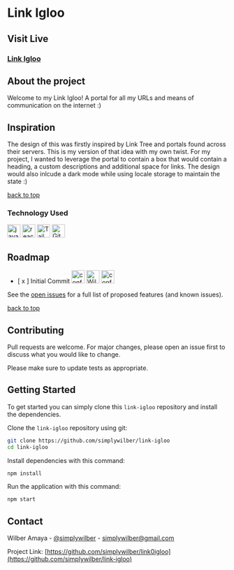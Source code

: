 # Link Igloo

<a name="readme-top"></a>

## Visit Live

<a href="https://linkigloo.netlify.app/"><h3>Link Igloo</h3></a>

 ## About the project

</p>
Welcome to my Link Igloo! A portal for all my URLs and means of communication on the internet :&rpar;

## Inspiration 

The design of this was firstly inspired by Link Tree and portals found across their servers. This is my version of that idea with my own twist. For my project, I wanted to leverage the portal to contain a box that would contain a heading, a custom descriptions and additional space for links. The design would also inlcude a dark mode while using locale storage to maintain the state :&#41;

<a href="#readme-top">back to top</a>

### Technology Used

<div>
<Image src="https://user-images.githubusercontent.com/25181517/117447155-6a868a00-af3d-11eb-9cfe-245df15c9f3f.png" width="30px" height="30px" alt="javascript logo"/> 
<Image src="https://user-images.githubusercontent.com/25181517/183897015-94a058a6-b86e-4e42-a37f-bf92061753e5.png" width="30px" height="30px" alt="react logo"/>
<Image src="https://user-images.githubusercontent.com/25181517/202896760-337261ed-ee92-4979-84c4-d4b829c7355d.png" width="30px" height="30px" alt="TailwindCSS logo"/>
<Image src="https://user-images.githubusercontent.com/25181517/192108372-f71d70ac-7ae6-4c0d-8395-51d8870c2ef0.png" width="30px" height="30px" alt="Git logo"/>
</div>

## Roadmap
<div>
<ul>
    <li>
        [ x ] Initial Commit        
        <Image src="https://media.giphy.com/media/yWI8ycaXuknOpxomyZ/giphy.gif" width="30px" height="30px" alt="confetti"/>
        <Image src="https://media.giphy.com/media/7Q7fYv7rIVQ7rvXpgB/giphy.gif" width="30px" height="30px" alt="Wilber Celebrating"/>
        <Image src="https://media.giphy.com/media/yWI8ycaXuknOpxomyZ/giphy.gif" width="30px" height="30px" alt="confetti"/>
    </li>
</ul>
</div>

See the [open issues](https://github.com/simplywilber/link-igloo/issues) for a full list of proposed features (and known issues).

<a href="#readme-top">back to top</a>

## Contributing

Pull requests are welcome. For major changes, please open an issue first
to discuss what you would like to change.

Please make sure to update tests as appropriate.

## Getting Started

To get started you can simply clone this `link-igloo` repository and install the dependencies.

Clone the `link-igloo` repository using git:

```bash
git clone https://github.com/simplywilber/link-igloo
cd link-igloo
```

Install dependencies with this command:

```bash
npm install
```

Run the application with this command:

```bash
npm start
```

## Contact

Wilber Amaya - [@simplywilber](https://instagram.com/simplywilber) - simplywilber@gmail.com

Project Link: [https://github.com/simplywilber/link0igloo](https://github.com/simplywilber/link-igloo)
